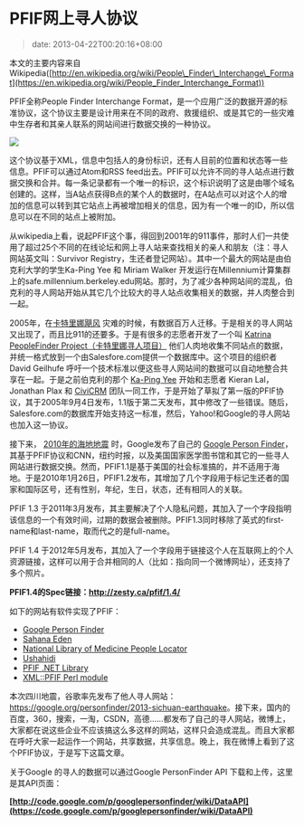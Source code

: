 # PFIF网上寻人协议
>date: 2013-04-22T00:20:16+08:00


本文的主要内容来自Wikipedia([http://en.wikipedia.org/wiki/People\_Finder\_Interchange\_Format](https://en.wikipedia.org/wiki/People_Finder_Interchange_Format))


PFIF全称People Finder Interchange Format，是一个应用广泛的数据开源的标准协议，这个协议主要是设计用来在不同的政府、救援组织、或是其它的一些灾难中生存者和其亲人联系的网站间进行数据交换的一种协议。


![](https://coolshell.cn/wp-content/uploads/2013/04/Google-Person-Finder.png)


这个协议基于XML，信息中包括人的身份标识，还有人目前的位置和状态等一些信息。PFIF可以通过Atom和RSS feed出去。PFIF可以允许不同的寻人站点进行数据交换和合并。每一条记录都有一个唯一的标识，这个标识说明了这是由哪个域名创建的。这样，当A站点获得B点的某个人的数据时，在A站点可以对这个人的增加的信息可以转到其它站点上再被增加相关的信息，因为有一个唯一的ID，所以信息可以在不同的站点上被附加。


从wikipedia上看，说起PFIF这个事，得回到2001年的911事件，那时人们一共使用了超过25个不同的在线论坛和网上寻人站来查找相关的亲人和朋友（注：寻人网站英文叫：Survivor Registry，生还者登记网站）。其中一个最大的网站是由伯克利大学的学生Ka-Ping Yee 和 Miriam Walker 开发运行在Millennium计算集群上的safe.millennium.berkeley.edu网站。那时，为了减少各种网站间的混乱，伯克利的寻人网站开始从其它几个比较大的寻人站点收集相关的数据，并人肉整合到一起。



2005年，在[卡特里娜飓风](https://en.wikipedia.org/wiki/Hurricane_Katrina "Hurricane Katrina") 灾难的时候，有数据百万人迁移。于是相关的寻人网站又出现了，而且比911的还要多。于是有很多的志愿者开发了一个叫 [Katrina PeopleFinder Project（卡特里娜寻人项目）](https://en.wikipedia.org/wiki/Katrina_PeopleFinder_Project "Katrina PeopleFinder Project") 他们人肉地收集不同站点的数据，并统一格式放到一个由Salesfore.com提供一个数据库中。这个项目的组织者David Geilhufe 呼吁一个技术标准以便这些寻人网站间的数据可以自动地整合共享在一起。于是之前伯克利的那个 [Ka-Ping Yee](http://zesty.ca/) 开始和志愿者 Kieran Lal，Jonathan Plax 和 [CiviCRM](https://en.wikipedia.org/wiki/CiviCRM "CiviCRM") 团队一同工作，于是开始了草拟了第一版的PFIF协议，其于2005年9月4日发布，1.1版于第二天发布，其中修改了一些错误。随后，Salesfore.com的数据库开始支持这一标准，然后，Yahoo!和Google的寻人网站也加入这一协议。


接下来， [2010年的海地地震](https://en.wikipedia.org/wiki/2010_Haiti_earthquake "2010 Haiti earthquake") 时，Google发布了自己的 [Google Person Finder](https://en.wikipedia.org/wiki/Google_Person_Finder "Google Person Finder")，其基于PFIF协议和CNN，纽约时报，以及美国国家医学图书馆和其它的一些寻人网站进行数据交换。然而，PFIF1.1是基于美国的社会标准搞的，并不适用于海地。于是2010年1月26日，PFIF1.2发布，其增加了几个字段用于标记生还者的国家和国际区号，还有性别，年纪，生日，状态，还有相同人的关联。


PFIF 1.3 于2011年3月发布，其主要解决了个人隐私问题，其加入了一个字段指明该信息的一个有效时间，过期的数据会被删除。PFIF1.3同时移除了英式的first-name和last-name，取而代之的是full-name。


PFIF 1.4 于2012年5月发布，其加入了一个字段用于链接这个人在互联网上的个人资源链接，这样可以用于合并相同的人（比如：指向同一个微博网址），还支持了多个照片。


**PFIF1.4的Spec链接：<http://zesty.ca/pfif/1.4/>**


如下的网站有软件实现了PFIF：


* [Google Person Finder](https://en.wikipedia.org/wiki/Google_Person_Finder "Google Person Finder")
* [Sahana Eden](https://en.wikipedia.org/wiki/Sahana_FOSS_Disaster_Management_System "Sahana FOSS Disaster Management System")
* [National Library of Medicine People Locator](http://pl.nlm.nih.gov/index.php)
* [Ushahidi](https://en.wikipedia.org/wiki/Ushahidi#Ushahidi "Ushahidi")
* [PFIF .NET Library](https://code.google.com/p/pfifnet/)
* [XML::PFIF Perl module](http://erislabs.net/ianb/projects/pfif/)


本次四川地震，谷歌率先发布了他人寻人网站：<https://google.org/personfinder/2013-sichuan-earthquake>。接下来，国内的百度，360，搜索，一淘，CSDN，高德……都发布了自己的寻人网站，微博上，大家都在说这些企业不应该搞这么多这样的网站，这样只会造成混乱。而且大家都在呼吁大家一起运作一个网站，共享数据，共享信息。晚上，我在微博上看到了这个PFIF协议，于是写下这篇文章。


关于Google 的寻人的数据可以通过Google PersonFinder API 下载和上传，这里是其API页面：


**[http://code.google.com/p/googlepersonfinder/wiki/DataAPI](https://code.google.com/p/googlepersonfinder/wiki/DataAPI)**



